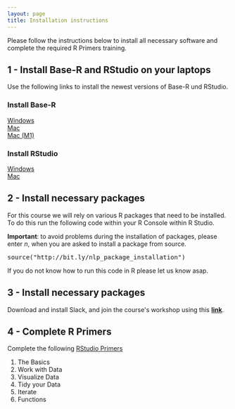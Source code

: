 ```yaml
---
layout: page
title: Installation instructions
---
```


Please follow the instructions below to install all necessary software and complete the required R Primers training.

## 1 - Install Base-R and RStudio on your laptops

Use the following links to install the newest versions of Base-R und RStudio.

### Install Base-R
<a href="https://cran.r-project.org/bin/windows/base/R-4.2.1-win.exe">Windows</a><br>
<a href="https://cran.r-project.org/bin/macosx/base/R-4.2.1.pkg">Mac</a><br>
<a href="https://cran.r-project.org/bin/macosx/big-sur-arm64/base/R-4.2.1-arm64.pkg">Mac (M1)</a>

### Install RStudio
<a href="https://download1.rstudio.org/desktop/windows/RStudio-2022.07.1-554.exe">Windows</a><br>
<a href="https://download1.rstudio.org/desktop/macos/RStudio-2022.07.1-554.dmg">Mac</a>

## 2 - Install necessary packages

For this course we will rely on various R packages that need to be installed. To do this run the following code within your R Console within R Studio.

<b>Important</b>: to avoid problems during the installation of packages, please enter *n*, when you are asked to install a package from source.

<font style="font-family: 'Lucida Console', Monaco, monospace;">
source("http://bit.ly/nlp_package_installation")
</font>

If you do not know how to run this code in R please let us know asap.

## 3 - Install necessary packages

Download and install Slack, and join the course's workshop using this <a href="https://join.slack.com/t/nlp2022hs/shared_invite/zt-1gbbiemar-xmGX71AYJVOl1lngUgoakA"><b>link</b></a>.

## 4 - Complete R Primers

Complete the following <a href="https://rstudio.cloud/learn/primers">RStudio Primers</a>

1) The Basics<br>
2) Work with Data<br>
3) Visualize Data<br>
4) Tidy your Data<br>
5) Iterate<br>
6) Functions


